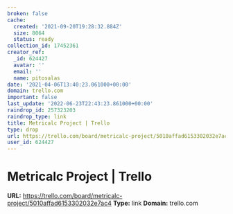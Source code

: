 ```yaml
---
broken: false
cache:
  created: '2021-09-20T19:28:32.884Z'
  size: 8064
  status: ready
collection_id: 17452361
creator_ref:
  _id: 624427
  avatar: ''
  email: ''
  name: pitosalas
date: '2021-04-06T13:40:23.061000+00:00'
domain: trello.com
important: false
last_update: '2022-06-23T22:43:23.861000+00:00'
raindrop_id: 257323203
raindrop_type: link
title: Metricalc Project | Trello
type: drop
url: https://trello.com/board/metricalc-project/5010affad6153302032e7ac4
user_id: 624427
---
```


# Metricalc Project | Trello

**URL:** https://trello.com/board/metricalc-project/5010affad6153302032e7ac4
**Type:** link
**Domain:** trello.com
